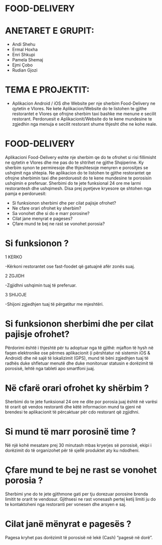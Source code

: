 # FOOD-DELIVERY


# ANETARET E GRUPIT:

 - Andi Shehu
 - Ermal Hoxha
 - Enri Shkupi
 - Pamela Shemaj
 - Ejmi Çobo
 - Rudian Gjozi
 
 
 # TEMA E PROJEKTIT:
 
  - Aplikacion Android / iOS dhe Website per nje sherbim Food-Delivery ne qytetin e Vlores. Ne kete Aplikacion/Website do te listohen te gjithe restorantet e Vlores qe ofrojne sherbim taxi bashke me menune e secilit restorant. Perdoruesit e Aplikacionit/Website do te kene mundesine te zgjedhin nga menuja e secilit restorant shume thjesht dhe ne kohe reale.
  
  
 
 # FOOD-DELIVERY

Aplikacioni Food-Delivery eshte nje sherbim qe do te ofrohet si risi fillimisht ne qytetin e Vlores dhe me pas do te shtrihet ne gjithe Shqiperine. Ky sherbim synon te permiresoje dhe thjeshtesoje menyren e porositjes se ushqimit nga shtepia. Ne aplikacion do te listohen te gjithe restorantet qe ofrojne sherbimin taxi dhe perdoruesit do te kene mundesine te porosisin ushqimin e preferuar. Sherbimi do te jete funksional 24 ore me larmi restorantesh dhe ushqimesh. Disa prej pyetjeve kryesore qe shtohen nga pamja e perdoruesit:

- Si funksionon sherbimi dhe per cilat pajisje ofrohet?
- Ne cfare orari ofrohet ky sherbim?
- Sa vonohet dhe si do e marr porosine?
- Cilat jane menyrat e pageses?
- Çfare mund te bej ne rast se vonohet porosia?



# Si funksionon ?

1 KERKO

 -Kërkoni restorantet ose fast-foodet që gatuajnë afër zonës suaj.

2 ZGJIDH

 -Zgjidhni ushqimin tuaj të preferuar.

3 SHIJOJE

 -Shijoni zgjedhjen tuaj të përgatitur me mjeshtëri.




# Si funksionon sherbimi dhe per cilat pajisje ofrohet?

Përdorimi është i thjeshtë për tu adoptuar nga të gjithë: mjafton të hysh në faqen elektronike ose përmes aplikacionit (i përshtatur në sistemin iOS & Android) dhe në sajë të lokalizimit (GPS), mund të bëni zgjedhjen tuaj të radhës duke shfletuar menutë dhe duke monitoruar statusin e dorëzimit të porosisë, lehtë nga tableti apo smartfoni juaj.

# Në cfarë orari ofrohet ky shërbim ?

Sherbimi do te jete funksional 24 ore ne dite por porosia juaj është në varësi të orarit që vendos restoranti dhe këtë informacion mund ta gjeni në brendesi te aplikacionit të përcaktuar për cdo restorant që zgjidhni.

# Si mund të marr porosinë time ?

Në një kohë mesatare prej 30 minutash mbas kryerjes së porosisë, ekipi i dorëzimit do të organizohet për të sjellë produktet aty ku ndodheni.

# Çfare mund te bej ne rast se vonohet porosia ?

Sherbimi yne do te jete gjithmone gati per tju dorezuar porosine brenda limitit te orarit te vendosur. Gjithsesi ne rast vonesash pertej ketij limiti ju do te kontaktoheni nga restoranti per vonesen dhe arsyen e saj.

# Cilat janë mënyrat e pagesës ?

Pagesa kryhet pas dorëzimit të porosisë në lekë (Cash) “pagesë në dorë”.
